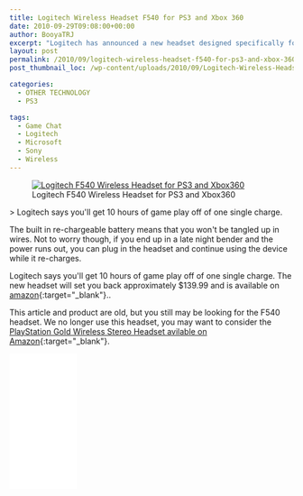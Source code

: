 ```yaml
---
title: Logitech Wireless Headset F540 for PS3 and Xbox 360
date: 2010-09-29T09:08:00+00:00
author: BooyaTRJ
excerpt: "Logitech has announced a new headset designed specifically for console gamers. The new Logitech Wireless Headset F540 is wireless and provides both chat and game stereo game audio. The headset allows for 3 audio devices to be plugged into the base station and all the controls are right on the headset for your convenience."
layout: post
permalink: /2010/09/logitech-wireless-headset-f540-for-ps3-and-xbox-360.html
post_thumbnail_loc: /wp-content/uploads/2010/09/Logitech-Wireless-Headset-for-PS3-and-Xbox360-Booya-Gadget-thumb.jpg

categories:
  - OTHER TECHNOLOGY
  - PS3

tags:
  - Game Chat
  - Logitech
  - Microsoft
  - Sony
  - Wireless
---
```

<figure>
	<a href="http://amzn.to/2jLynMv">
    <img src="{{ site.cdn-url }}/wp-content/uploads/2010/09/Logitech-Wireless-Headset-for-PS3-and-Xbox360-Booya-Gadget.jpg" 
         alt="Logitech F540 Wireless Headset for PS3 and Xbox360" title="Logitech F540 Wireless Headset for PS3 and Xbox360 on Amazon"></a>
	<figcaption>Logitech F540 Wireless Headset for PS3 and Xbox360</figcaption>
</figure>
> Logitech says you'll get 10 hours of game play off of one single charge.

The built in re-chargeable battery means that you won't be tangled up in wires. Not to worry though, if you end up in a late night bender and the power runs out, you can plug in the headset and continue using the device while it re-charges.

Logitech says you'll get 10 hours of game play off of one single charge. The new headset will set you back approximately $139.99 and is available on [amazon](http://amzn.to/2jLynMv){:target="_blank"}..

This article and product are old, but you still may be looking for the F540 headset.  We no longer use this headset, you may want to consider the [PlayStation Gold Wireless Stereo Headset avilable on Amazon](http://amzn.to/2iZ3W1p){:target="_blank"}.
<iframe style="width:120px;height:240px;" marginwidth="0" marginheight="0" scrolling="no" frameborder="0" src="//ws-na.amazon-adsystem.com/widgets/q?ServiceVersion=20070822&OneJS=1&Operation=GetAdHtml&MarketPlace=US&source=ss&ref=as_ss_li_til&ad_type=product_link&tracking_id=booya-20&marketplace=amazon&region=US&placement=B00HVBPRUO&asins=B00HVBPRUO&linkId=3c032cd012c551580ed6b3e1590ae63b&show_border=true&link_opens_in_new_window=true"></iframe>